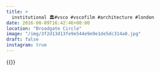 ```yaml
---
title: >
  institutional 🏛#vsco #vscofilm #architecture #london
date: 2016-08-09T16:42:46+00:00
location: "Broadgate Circle"
image: "/img/3f2d13d13fe9e544e9e9e1de5dc314a0.jpg"
draft: false
instagram: true
---
```


{{<photo src="/img/3f2d13d13fe9e544e9e9e1de5dc314a0.jpg">}}

